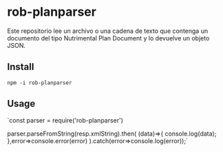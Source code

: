 # rob-planparser
Este repositorio lee un archivo o una cadena de texto que contenga un documento del tipo Nutrimental Plan Document y lo devuelve un objeto JSON.



## Install



`npm -i rob-planparser`



## Usage



`const  parser  = require('rob-planparser')

parser.parseFromString(resp.xmlString).then(
	(data)=>{
		console.log(data);
		},error=>console.error(error)
	).catch(error=>console.log(error));`